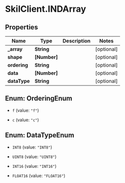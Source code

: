 # SkilClient.INDArray

## Properties
Name | Type | Description | Notes
------------ | ------------- | ------------- | -------------
**_array** | **String** |  | [optional] 
**shape** | **[Number]** |  | [optional] 
**ordering** | **String** |  | [optional] 
**data** | **[Number]** |  | [optional] 
**dataType** | **String** |  | [optional] 


<a name="OrderingEnum"></a>
## Enum: OrderingEnum


* `f` (value: `"f"`)

* `c` (value: `"c"`)




<a name="DataTypeEnum"></a>
## Enum: DataTypeEnum


* `INT8` (value: `"INT8"`)

* `UINT8` (value: `"UINT8"`)

* `INT16` (value: `"INT16"`)

* `FLOAT16` (value: `"FLOAT16"`)




